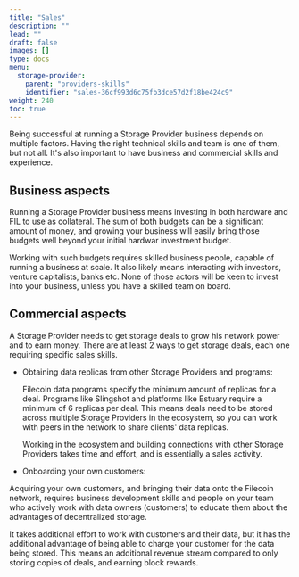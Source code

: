 ```yaml
---
title: "Sales"
description: ""
lead: ""
draft: false
images: []
type: docs
menu:
  storage-provider:
    parent: "providers-skills"
    identifier: "sales-36cf993d6c75fb3dce57d2f18be424c9"
weight: 240
toc: true
---
```


Being successful at running a Storage Provider business depends on multiple factors. Having the right technical skills and team is one of them, but not all. It's also important to have business and commercial skills and experience.

## Business aspects
Running a Storage Provider business means investing in both hardware and FIL to use as collateral. The sum of both budgets can be a significant amount of money, and growing your business will easily bring those budgets well beyond your initial hardwar investment budget.

Working with such budgets requires skilled business people, capable of running a business at scale. It also likely means interacting with investors, venture capitalists, banks etc. None of those actors will be keen to invest into your business, unless you have a skilled team on board.

## Commercial aspects
A Storage Provider needs to get storage deals to grow his network power and to earn money. There are at least 2 ways to get storage deals, each one requiring specific sales skills.

- Obtaining data replicas from other Storage Providers and programs:

  Filecoin data programs specify the minimum amount of replicas for a deal. Programs like Slingshot and platforms like Estuary require a minimum of 6 replicas per deal. This means deals need to be stored across multiple Storage Providers in the ecosystem, so you can work with peers in the network to share clients' data replicas.

  Working in the ecosystem and building connections with other Storage Providers takes time and effort, and is essentially a sales activity.

- Onboarding your own customers:

Acquiring your own customers, and bringing their data onto the Filecoin network, requires business development skills and people on your team who actively work with data owners (customers) to educate them about the advantages of decentralized storage.
  
  It takes additional effort to work with customers and their data, but it has the additional advantage of being able to charge your customer for the data being stored. This means an additional revenue stream compared to only storing copies of deals, and earning block rewards.
  
